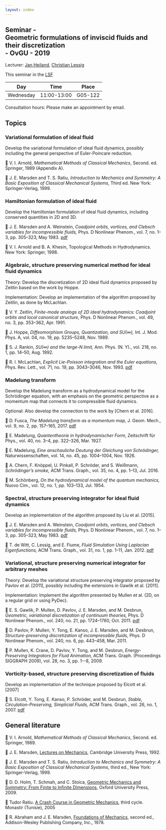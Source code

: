 ```yaml
---
layout: index
---
```


Seminar - <br> Geometric formulations of inviscid fluids and their discretization <br> - OvGU - 2019
-----

Lecturer: [Jan Heiland](http://janheiland.de), [Christian Lessig](http://graphics.cs.uni-magdeburg.de/)

This seminar in the [LSF](https://lsf.ovgu.de/qislsf/rds?state=verpublish&status=init&vmfile=no&moduleCall=webInfo&publishConfFile=webInfo&publishSubDir=veranstaltung&veranstaltung.veranstid=141052)

| Day | Time | Place |
| ------- | ------ | ------- |
| Wednesday | 11:00-13:00 | G05-122 |

Consultation hours: Please make an appointment by email.



## Topics

### Variational formulation of ideal fluid

Develop the variational formulation of ideal fluid dynamics, possibly including the general perspective of Euler-Poincare reduction.

:orange_book: V. I. Arnold, *Mathematical Methods of Classical Mechanics*, Second. ed. Springer, 1989 (Appendix A).

:orange_book: J. E. Marsden and T. S. Ratiu, *Introduction to Mechanics and Symmetry: A Basic Exposition of Classical Mechanical Systems*, Third ed. New York: Springer-Verlag, 1999.


### Hamiltonian formulation of ideal fluid

Develop the Hamiltonian formulation of ideal fluid dynamics, including conserved quantities in 2D and 3D.

:page_facing_up: J. E. Marsden and A. Weinstein, *Coadjoint orbits, vortices, and Clebsch variables for incompressible fluids,* Phys. D Nonlinear Phenom., vol. 7, no. 1–3, pp. 305–323, May 1983. [pdf](http://www.cds.caltech.edu/~marsden/bib/1983/05-MaWe1983/MaWe1983.pdf)

:orange_book: V. I. Arnold and B. A. Khesin, Topological Methods in Hydrodynamics. New York: Springer, 1998.


### Algebraic, structure preserving numerical method for ideal fluid dynamics

Theory: Develop the discretization of 2D ideal fluid dynamics proposed by Zeitlin based on the work by Hoppe.

Implementation: Develop an implementation of the algorithm proposed by Zeitlin, as done by McLachlan.

:page_facing_up: V. Y. Zeitlin, *Finite-mode analogs of 2D ideal hydrodynamics: Coadjoint orbits and local canonical structure,* Phys. D Nonlinear Phenom., vol. 49, no. 3, pp. 353–362, Apr. 1991.

:page_facing_up: J. Hoppe, *Diffeomorphism Groups, Quantization, and SU(∞),* Int. J. Mod. Phys. A, vol. 04, no. 19, pp. 5235–5248, Nov. 1989.

:page_facing_up: S. J. Rankin, *SU(∞) and the large-N limit,* Ann. Phys. (N. Y)., vol. 218, no. 1, pp. 14–50, Aug. 1992.

:page_facing_up: R. I. McLachlan, *Explicit Lie-Poisson integration and the Euler equations,* Phys. Rev. Lett., vol. 71, no. 19, pp. 3043–3046, Nov. 1993. [pdf](https://arxiv.org/abs/chao-dyn/9304011)


### Madelung transform

Develop the Madelung transform as a hydrodynamical model for the Schrödinger equation, with an emphasis on the geometric perspective as a momentum map that connects it to compressible fluid dynamics.

Optional: Also develop the connection to the work by [Chern et al. 2016].

:page_facing_up: D. Fusca, *The Madelung transform as a momentum map,* J. Geom. Mech., vol. 9, no. 2, pp. 157–165, 2017. [pdf](https://arxiv.org/abs/1512.04611)

:page_facing_up: E. Madelung, *Quantentheorie in hydrodynamischer Form,* Zeitschrift für Phys., vol. 40, no. 3–4, pp. 322–326, Mar. 1927.

:page_facing_up: E. Madelung, *Eine anschauliche Deutung der Gleichung von Schrödinger,* Naturwissenschaften, vol. 14, no. 45, pp. 1004–1004, Nov. 1926.

:page_facing_up: A. Chern, F. Knöppel, U. Pinkall, P. Schröder, and S. Weißmann, *Schrödinger’s smoke,* ACM Trans. Graph., vol. 35, no. 4, pp. 1–13, Jul. 2016.

:page_facing_up: M. Schönberg, *On the hydrodynamical model of the quantum mechanics,* Nuovo Cim., vol. 12, no. 1, pp. 103–133, Jul. 1954.


### Spectral, structure preserving integrator for ideal fluid dynamics

Develop an implementation of the algorithm proposed by Liu et al. [2015].

:page_facing_up: J. E. Marsden and A. Weinstein, *Coadjoint orbits, vortices, and Clebsch variables for incompressible fluids,* Phys. D Nonlinear Phenom., vol. 7, no. 1–3, pp. 305–323, May 1983. [pdf](http://www.cds.caltech.edu/~marsden/bib/1983/05-MaWe1983/MaWe1983.pdf)

:page_facing_up: T. de Witt, C. Lessig, and E. Fiume, *Fluid Simulation Using Laplacian Eigenfunctions,* ACM Trans. Graph., vol. 31, no. 1, pp. 1–11, Jan. 2012. [pdf](http://www.dgp.toronto.edu/~tyler/fluids/FluidDynamicsLaplacianEigenfunctions.pdf)


### Variational, structure preserving numerical integrator for arbitrary meshes

Theory: Develop the variational structure preserving integrator proposed by Pavlov et al. [2011], possibly including the extensions in Gawlik et al. [2011].

Implementation: Implement the algorithm presented by Mullen et al. (2D, on a regular grid or using PyDec).

:page_facing_up: E. S. Gawlik, P. Mullen, D. Pavlov, J. E. Marsden, and M. Desbrun, *Geometric, variational discretization of continuum theories,* Phys. D Nonlinear Phenom., vol. 240, no. 21, pp. 1724–1760, Oct. 2011. [pdf](https://arxiv.org/abs/1010.4851)

:page_facing_up: D. Pavlov, P. Mullen, Y. Tong, E. Kanso, J. E. Marsden, and M. Desbrun, *Structure-preserving discretization of incompressible fluids,* Phys. D Nonlinear Phenom., vol. 240, no. 6, pp. 443–458, Mar. 2011.

:page_facing_up: P. Mullen, K. Crane, D. Pavlov, Y. Tong, and M. Desbrun, *Energy-Preserving Integrators for Fluid Animation,* ACM Trans. Graph. (Proceedings SIGGRAPH 2009), vol. 28, no. 3, pp. 1--8, 2009.


### Vorticity-based, structure preserving discretization of fluids

Develop an implementation of the technique proposed by Elcott et al. [2007]

:page_facing_up: S. Elcott, Y. Tong, E. Kanso, P. Schröder, and M. Desbrun, *Stable, Circulation-Preserving, Simplicial Fluids,* ACM Trans. Graph., vol. 26, no. 1, 2007. [pdf](www.geometry.caltech.edu/pubs/ETKSD07.pdf)

## General literature

:orange_book: V. I. Arnold, *Mathematical Methods of Classical Mechanics*, Second. ed. Springer, 1989.

:orange_book: J. E. Marsden, [Lectures on Mechanics](https://authors.library.caltech.edu/21546/1/lom.pdf), Cambridge University Press, 1992.

:orange_book: J. E. Marsden and T. S. Ratiu, *Introduction to Mechanics and Symmetry: A Basic Exposition of Classical Mechanical Systems*, third ed., New York: Springer-Verlag, 1999.

:orange_book: D. D. Holm, T. Schmah, and C. Stoica, [Geometric Mechanics and Symmetry: From Finite to Infinite Dimensions](http://wwwf.imperial.ac.uk/~dholm/classnotes/GMS-FinalMar09.pdf), Oxford University Press, 2009.

:orange_book: Tudor Ratiu. [A Crash Course in Geometric Mechanics](https://cel.archives-ouvertes.fr/cel-00391890/document), third cycle. Monastir (Tunisie), 2005

:orange_book: R. Abraham and J. E. Marsden, [Foundations of Mechanics](https://authors.library.caltech.edu/25029/1/FoM2.pdf), second ed., Addison-Wesley Publishing Company, Inc., 1978.
